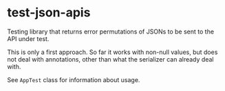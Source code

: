 # test-json-apis

Testing library that returns error permutations of JSONs to be sent to the API
under test.

This is only a first approach. So far it works with non-null values,
but does not deal with annotations, other than what the serializer can already
deal with.

See `AppTest` class for information about usage.
